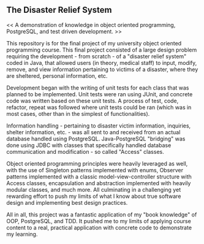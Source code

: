 ## The Disaster Relief System
<< A demonstration of knowledge in object oriented programming, PostgreSQL, and test driven development. >>

This repository is for the final project of my university object oriented programming course. This final project consisted of a large design problem requiring the development - from scratch - of a "disaster relief system" coded in Java, that allowed users (in theory, medical staff) to input, modify, remove, and view information pertaining to victims of a disaster, where they are sheltered, personal information, etc.

Development began with the writing of unit tests for each class that was planned to be implemented. Unit tests were ran using JUnit, and concrete code was written based on these unit tests. A process of test, code, refactor, repeat was followed where unit tests could be ran (which was in most cases, other than in the simplest of functionalities).

Information handling - pertaining to disaster victim information, inquiries, shelter information, etc. - was all sent to and received from an actual database handled using PostgreSQL. Java-PostgreSQL "bridging" was done using JDBC with classes that specifically handled database communication and modification - so called "Access" classes. 

Object oriented programming principles were heavily leveraged as well, with the use of Singleton patterns implemented with enums, Observer patterns implemented with a classic model-view-controller structure with Access classes, encapsulation and abstraction implemented with heavily modular classes, and much more. All culminating in a challenging yet rewarding effort to push my limits of what I know about true software design and implementing best design practices.

All in all, this project was a fantastic application of my "book knowledge" of OOP, PostgreSQL, and TDD. It pushed me to my limits of applying course content to a real, practical application with concrete code to demonstrate my learning. 
